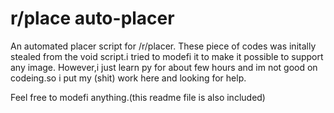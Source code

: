# r/place auto-placer

An automated placer script for /r/placer.
These piece of codes was initally stealed from the void script.i tried to modefi it to make it possible to support any image.
However,i just learn py for about few hours and im not good on codeing.so i put my (shit) work here and looking for help.

Feel free to modefi anything.(this readme file is also included)
